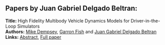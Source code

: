 <h2>Papers by Juan Gabriel Delgado Beltran:</h2>
<p>
<b>Title:</b> High Fidelity Multibody Vehicle Dynamics Models for Driver-in-the-Loop Simulators<br />
<b>Authors:</b> <a href="../authors/author_66.html">Mike Dempsey</a>, <a href="../authors/author_84.html">Garron Fish</a> and <a href="../authors/author_65.html">Juan Gabriel Delgado Beltran</a><br />
<b>Links:</b> <a href="../abstracts/abstract_29.pdf">Abstract</a>, <a href="../submissions/ecp15118273_DempseyFishDelgadobeltran.pdf">Full paper</a>
</p>